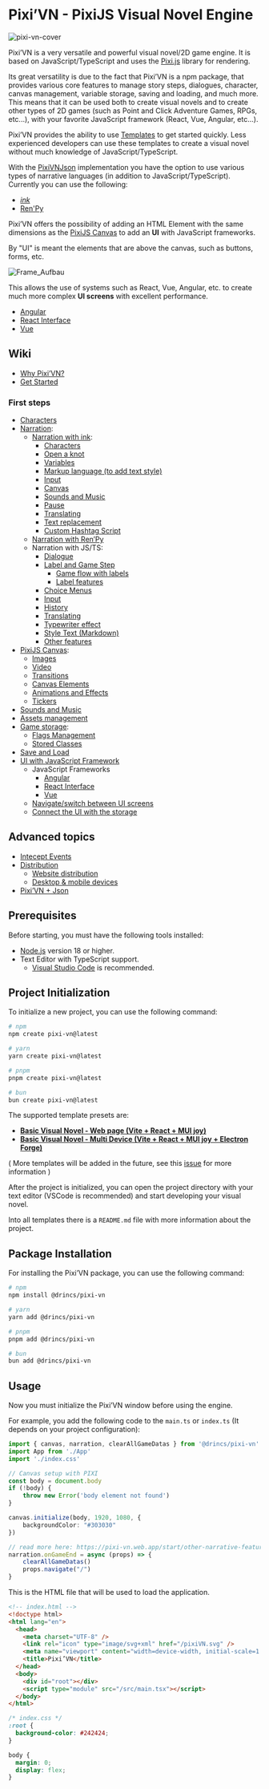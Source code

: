 # Pixi’VN - PixiJS Visual Novel Engine

![pixi-vn-cover](https://github.com/user-attachments/assets/28c41fe1-c539-4ebb-b7d4-8cb9f79e089e)

Pixi’VN is a very versatile and powerful visual novel/2D game engine. It is based on JavaScript/TypeScript and uses the [Pixi.js](https://pixijs.com/) library for rendering.

Its great versatility is due to the fact that Pixi’VN is a npm package, that provides various core features to manage story steps, dialogues, character, canvas management, variable storage, saving and loading, and much more. This means that it can be used both to create visual novels and to create other types of 2D games (such as Point and Click Adventure Games, RPGs, etc...), with your favorite JavaScript framework (React, Vue, Angular, etc...).

Pixi’VN provides the ability to use [Templates](#project-initialization) to get started quickly. Less experienced developers can use these templates to create a visual novel without much knowledge of JavaScript/TypeScript.

With the [PixiVNJson](https://pixi-vn.web.app/advanced/pixi-vn-json.html) implementation you have the option to use various types of narrative languages ​​(in addition to JavaScript/TypeScript). Currently you can use the following:

* [*ink*](https://pixi-vn.web.app/ink/ink.html)
* [Ren'Py](https://pixi-vn.web.app/renpy/renpy.html)

Pixi’VN offers the possibility of adding an HTML Element with the same dimensions as the [PixiJS Canvas](https://pixi-vn.web.app/start/canvas.html) to add an **UI** with JavaScript frameworks.

By "UI" is meant the elements that are above the canvas, such as buttons, forms, etc.

![Frame_Aufbau](https://github.com/user-attachments/assets/54adca3e-7f5a-4886-a52a-d499d2cca6b3)

This allows the use of systems such as React, Vue, Angular, etc. to create much more complex **UI screens** with excellent performance.

* [Angular](https://pixi-vn.web.app/start/interface-angular.html)
* [React Interface](https://pixi-vn.web.app/start/interface-react.html)
* [Vue](https://pixi-vn.web.app/start/interface-vue.html)

## Wiki

* [Why Pixi’VN?](https://pixi-vn.web.app/start/why.html)
* [Get Started](https://pixi-vn.web.app/start/getting-started.html)

### First steps

* [Characters](https://pixi-vn.web.app/start/character.html)
* [Narration](https://pixi-vn.web.app/start/narration.html):
  * [Narration with ink](https://pixi-vn.web.app/ink/ink.html):
    * [Characters](https://pixi-vn.web.app/ink/ink-character.html)
    * [Open a knot](https://pixi-vn.web.app/ink/ink-label.html)
    * [Variables](https://pixi-vn.web.app/ink/ink-variables.html)
    * [Markup language (to add text style)](https://pixi-vn.web.app/ink/ink-markup.html)
    * [Input](https://pixi-vn.web.app/ink/ink-input.html)
    * [Canvas](https://pixi-vn.web.app/ink/ink-canvas.html)
    * [Sounds and Music](https://pixi-vn.web.app/ink/ink-sound.html)
    * [Pause](https://pixi-vn.web.app/ink/ink-pause.html)
    * [Translating](https://pixi-vn.web.app/ink/ink-translate.html)
    * [Text replacement](https://pixi-vn.web.app/ink/ink-replacement.html)
    * [Custom Hashtag Script](https://pixi-vn.web.app/ink/ink-hashtag.html)
  * [Narration with Ren’Py](https://pixi-vn.web.app/renpy/renpy.html)
  * Narration with JS/TS:
    * [Dialogue](https://pixi-vn.web.app/start/dialogue.html)
    * [Label and Game Step](https://pixi-vn.web.app/start/labels.html)
      * [Game flow with labels](https://pixi-vn.web.app/start/labels-flow.html)
      * [Label features](https://pixi-vn.web.app/start/labels-advanced.html)
    * [Choice Menus](https://pixi-vn.web.app/start/choices.html)
    * [Input](https://pixi-vn.web.app/start/input.html)
    * [History](https://pixi-vn.web.app/start/history.html)
    * [Translating](https://pixi-vn.web.app/start/translate.html)
    * [Typewriter effect](https://pixi-vn.web.app/start/typewriter.html)
    * [Style Text (Markdown)](https://pixi-vn.web.app/start/markdown.html)
    * [Other features](https://pixi-vn.web.app/start/other-narrative-features.html)
* [PixiJS Canvas](https://pixi-vn.web.app/start/canvas.html):
  * [Images](https://pixi-vn.web.app/start/images.html)
  * [Video](https://pixi-vn.web.app/start/videos.html)
  * [Transitions](https://pixi-vn.web.app/start/transition.html)
  * [Canvas Elements](https://pixi-vn.web.app/start/canvas-elements.html)
  * [Animations and Effects](https://pixi-vn.web.app/start/animations-effects.html)
  * [Tickers](https://pixi-vn.web.app/start/tickers.html)
* [Sounds and Music](https://pixi-vn.web.app/start/sound.html)
* [Assets management](https://pixi-vn.web.app/start/assets-management.html)
* [Game storage](https://pixi-vn.web.app/start/storage.html):
  * [Flags Management](https://pixi-vn.web.app/start/flags.html)
  * [Stored Classes](https://pixi-vn.web.app/start/stored-classes.html)
* [Save and Load](https://pixi-vn.web.app/start/save.html)
* [UI with JavaScript Framework](https://pixi-vn.web.app/start/interface.html)
  * JavaScript Frameworks
    * [Angular](https://pixi-vn.web.app/start/interface-angular.html)
    * [React Interface](https://pixi-vn.web.app/start/interface-react.html)
    * [Vue](https://pixi-vn.web.app/start/interface-vue.html)
  * [Navigate/switch between UI screens](https://pixi-vn.web.app/start/interface-navigate.html)
  * [Connect the UI with the storage](https://pixi-vn.web.app/start/interface-connect-storage.html)

## Advanced topics

* [Intecept Events](https://pixi-vn.web.app/advanced/intercept-events.html)
* [Distribution](https://pixi-vn.web.app/advanced/distribution.html)
  * [Website distribution](https://pixi-vn.web.app/advanced/distribution-website.html)
  * [Desktop & mobile devices](https://pixi-vn.web.app/advanced/distribution-desktop-mobile.html)
* [Pixi’VN + Json](https://pixi-vn.web.app/advanced/pixi-vn-json.html)

## Prerequisites

Before starting, you must have the following tools installed:

* [Node.js](https://nodejs.org/) version 18 or higher.
* Text Editor with TypeScript support.
  * [Visual Studio Code](https://code.visualstudio.com/) is recommended.

## Project Initialization

To initialize a new project, you can use the following command:

```bash
# npm
npm create pixi-vn@latest

# yarn
yarn create pixi-vn@latest

# pnpm
pnpm create pixi-vn@latest

# bun
bun create pixi-vn@latest
```

The supported template presets are:

* **[Basic Visual Novel - Web page (Vite + React + MUI joy)](https://github.com/DRincs-Productions/pixi-vn-react-template)**
* **[Basic Visual Novel - Multi Device (Vite + React + MUI joy + Electron Forge)](https://github.com/DRincs-Productions/pixi-vn-react-template/tree/electron)**

( More templates will be added in the future, see this [issue](https://github.com/DRincs-Productions/pixi-vn/issues/162) for more information )

After the project is initialized, you can open the project directory with your text editor (VSCode is recommended) and start developing your visual novel.

Into all templates there is a `README.md` file with more information about the project.

## Package Installation

For installing the Pixi’VN package, you can use the following command:

```bash
# npm
npm install @drincs/pixi-vn

# yarn
yarn add @drincs/pixi-vn

# pnpm
pnpm add @drincs/pixi-vn

# bun
bun add @drincs/pixi-vn
```

## Usage

Now you must initialize the Pixi’VN window before using the engine.

For example, you add the following code to the `main.ts` or `index.ts` (It depends on your project configuration):

```typescript
import { canvas, narration, clearAllGameDatas } from '@drincs/pixi-vn'
import App from './App'
import './index.css'

// Canvas setup with PIXI
const body = document.body
if (!body) {
    throw new Error('body element not found')
}

canvas.initialize(body, 1920, 1080, {
    backgroundColor: "#303030"
})

// read more here: https://pixi-vn.web.app/start/other-narrative-features.html#how-manage-the-end-of-the-game
narration.onGameEnd = async (props) => {
    clearAllGameDatas()
    props.navigate("/")
}
```

This is the HTML file that will be used to load the application.

```html
<!-- index.html -->
<!doctype html>
<html lang="en">
  <head>
    <meta charset="UTF-8" />
    <link rel="icon" type="image/svg+xml" href="/pixiVN.svg" />
    <meta name="viewport" content="width=device-width, initial-scale=1.0" />
    <title>Pixi’VN</title>
  </head>
  <body>
    <div id="root"></div>
    <script type="module" src="/src/main.tsx"></script>
  </body>
</html>
```

```css
/* index.css */
:root {
  background-color: #242424;
}

body {
  margin: 0;
  display: flex;
}
```
